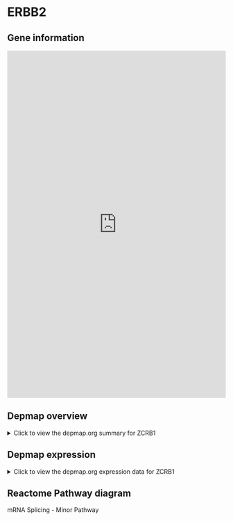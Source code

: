 <h1>ERBB2</h1>

<h2>Gene information</h2>
<iframe src="https://depmap.org/portal/gene/ZCRB1?tab=about" style="border:none;width:100%;height:800px"></iframe>

<h2>Depmap overview</h2>
<details>
  <summary>Click to view the depmap.org summary for ZCRB1</summary>
  <iframe src="https://depmap.org/portal/gene/ZCRB1?tab=overview" style="border:none;width:100%;height:800px"></iframe>
</details>

<h2>Depmap expression</h2>
<details>
  <summary>Click to view the depmap.org expression data for ZCRB1</summary>
  <iframe src="https://depmap.org/portal/gene/ZCRB1?tab=characterization" style="border:none;width:100%;height:800px"></iframe>
</details>



<h2>Reactome Pathway diagram</h2>
mRNA Splicing - Minor Pathway
<div id="diagramHolder"></div>

<script>
    //Creating the Reactome Diagram widget
    //Take into account a proxy needs to be set up in your server side pointing to www.reactome.org
    function onReactomeDiagramReady(){  //This function is automatically called when the widget code is ready to be used
        var diagram = Reactome.Diagram.create({
            "placeHolder" : "diagramHolder",
            "width" : 900,
            "height" : 500
        });

        //Initialising it to the "Hemostasis" pathway
        diagram.loadDiagram("R-HSA-72165");

        //Adding different listeners

        diagram.onDiagramLoaded(function (loaded) {
            console.info("Loaded ", loaded);
            diagram.flagItems("BAD");
	    diagram.flagItems("Q92934");
            if (loaded == "R-HSA-72165") diagram.selectItem("R-HSA-72165");
        });

     }
</script>



